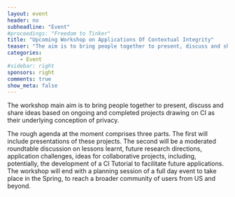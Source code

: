 ```yaml
---
layout: event
header: no     
subheadline: "Event"
#proceedings: "Freedom to Tinker"
title: "Upcoming Workshop on Applications Of Contextual Integrity"
teaser: "The aim is to bring people together to present, discuss and share ideas based on ongoing and completed projects drawing on CI as their underlying conception of privacy."
categories:
    - Event
#sidebar: right    
sponsors: right
comments: true
show_meta: false
---
```




The workshop main aim is to bring people together to present, discuss and share ideas based on ongoing and completed projects drawing on CI as their underlying conception of privacy.

The rough agenda at the moment comprises three parts. The first will include presentations of these projects. The second will be a moderated roundtable discussion on lessons learnt, future research directions, application challenges, ideas for collaborative projects, including, potentially, the development of a CI Tutorial to facilitate future applications. The workshop will end with a planning session of a full day event to take place in the Spring, to reach a broader community of users from US and beyond.

<!--<dl class="agenda">
  <dt>Monday, December 11</dt>
  <dd>
    <span>10:00</span>
    <ul>
        <li>Welcome remarks</li>
        <ul>
          <li>Ed Felten, CITP director</li>
          <li>Helen Nissenbaum, Cornell Tech</li>
        </ul>
      </ul>
  </dd>
  <dd>
    <span>10:15</span>
    <ul>
        <li>Short presentations</li>
        <ul>
          <li>VACCINE</li>
          <li>CI IoT</li>
          <li>Kids and CI Work</li>
        </ul>
      </ul>
  </dd>
  <dd>Break</dd>
  <dd>
    <span>11:30-</span>
    <ul>
        <li>Short presentations</li>
        <ul>
          <li>Sebastien work</li>
          <li>Ben on CI and ethics</li>
          <li>Smart Toys</li>
          <li>Privacy commons </li>
        </ul>
      </ul>
  </dd>
    <dd>Lunch</dd>
  <dd>
    <span>1:00</span>
    <ul>
        <li>Discussion</li>
        <ul>
          <li>Topic 1</li>
          <li>Topic 2</li>
        </ul>
      </ul>
  </dd>
    <dd>Break</dd>
    <dd>
      <span>2:15</span>
      <ul>
          <li>Spring event planning</li>
          <ul>
            <li> empirical, modeling, differential privacy, privacy by design</li>
            <li> CI Tutorial</li>
          </ul>
        </ul>
    </dd>
</dl>-->

